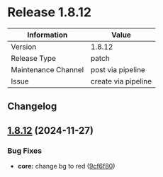 # Release 1.8.12

| Information            | Value                   |
| ---------------------- | ----------------------- |
| Version                | 1.8.12              |
| Release Type           | patch                 |
| Maintenance Channel    | post via pipeline       |
| Issue                  | create via pipeline     |

## Changelog

## [1.8.12](https://github.com/KarstenSiemer/BMMI/compare/v1.8.11...v1.8.12) (2024-11-27)

### Bug Fixes

* **core:** change bg to red ([9cf6f80](https://github.com/KarstenSiemer/BMMI/commit/9cf6f800a67635cbf8850a08aa8e1cebcbc450ea))
